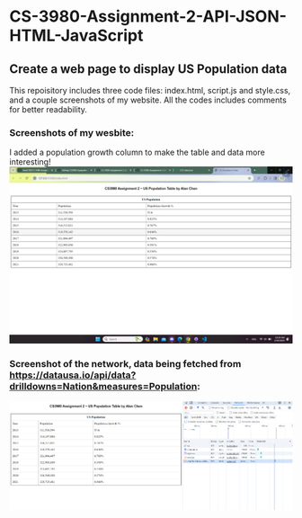 # CS-3980-Assignment-2-API-JSON-HTML-JavaScript

## Create a web page to display US Population data
This repoisitory includes three code files: index.html, script.js and style.css, and a couple screenshots of my website. All the codes includes comments for better readability. 

### Screenshots of my wesbite:
I added a population growth column to make the table and data more interesting!
![Website](website.png)

### Screenshot of the network, data being fetched from https://datausa.io/api/data?drilldowns=Nation&measures=Population:
![Data](network.png)
